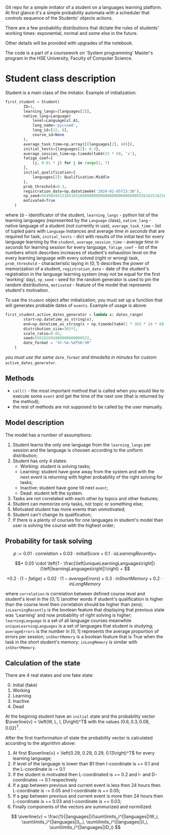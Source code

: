 Git repo for a simple imitator of a student on a languages learning platform. At first glance it's a simple probability automata with a scheduler that controls sequence of the Students' objects actions.

There are a few probability distributions that dictate the rules of students' working times: exponential, normal and some else in the future.

Other details will be provided with upgrades of the notebook.

The code is a part of a coursework on 'System programming' Master's program in the HSE University, Faculty of Computer Science.


# Student class description
Student is a main class of the imitator. Example of initialization:
```python
first_student = Student(
        ID=1, 
        learning_langs=[languages[2]], 
        native_lang=Language(
            level=LanguageLvl.A1, 
            lang_name='русский', 
            lang_id=[12, 0], 
            course_id=None
        ),
        average_task_time=np.array([(languages[2], 40)]),
        initial_tests={languages[2]: 0.3},
        average_session_time=np.timedelta64(15 * 60, 's'),
        fatige_coef=[
            (j, 0.01 * j) for j in range(1, 7)
        ],
        initial_qualification={
            languages[2]: Qualification.Middle
        },
        prob_threshold=0.3,
        registration_date=np.datetime64('2024-01-05T15:30'),
        np_seed=5649849415165165160000000000000000000000000556162516216251915165,
        motivated=True
    )
```
where `ID` - identificator of the student, `learning_langs` - python list of the learning languages (represented by the `Language` class), `native_lang` - native language of a student (not currently in use), `average_task_time` - list of tupled pairs with `Language` instances and average *time in seconds* that are required for task, `initial_tests` - dict with results of the initial test for every language learning by the `student`, `average_session_time` - average *time in seconds* for learning session for every language, `fatige_coef` - list of the numbers which describes increaces of student's exhaustion level on the every learning language with every solved (right or wrong) task, `prob_threshold` - characteristic laying in $(0, 1)$ describes the power of memorization of a student, `registration_date` - date of the student's registration in the language learning system (may not be equal for the first 'working' day), `np_seed` - seed for the random generator is used to pin the random distributions, `motivated` - feature of the model that represents student's motivation.

To use the `Student` object after initialization, you must set up a function that will generates probable dates of `events`. Example of usage is above:
```python
first_student.active_dates_generator = lambda x: dates_range(
        start=np.datetime_as_string(x), 
        end=np.datetime_as_string(x + np.timedelta64(1 * 365 * 24 * 60, 'm')),
        distribution_size=365*2,
        scale_ratio=0.02,
        seed=556161691000000000000522,
        date_format = '%Y-%m-%dT%H:%M'
    )
```
*you must use the same `date_format` and timedelta in minutes* for custom `active_dates_generator`.

## Methods
- `call()` - the most important method that is called when you would like to execute some `event` and get the time of the next one (that is returned by the method);
- the rest of methods are not supposed to be called by the user manually.

## Model description
The model has a number of assumptions:
1. Student learns the only one language from the `learning_langs` per session and the language is choosen according to the uniform distribution;
1. Student has only 4 states:
    - Working: student is solving tasks;
    - Learning: student have gone away from the system and with the next event is returning with higher probability of the right solving for tasks;
    - Inactive: student have gone till next `event`;
    - Dead: student left the system.
1. Tasks are not correlated with each other by topics and other features;
1. Student can memorize only tasks, not topic or something else;
1. Motivated student has more events than unmotivated;
1. Student can't change its qualification;
1. If there is a plenty of courses for one languages in student's model than user is solving the course with the highest order;


## Probability for task solving
$$p := 0.01 \cdot correlation + 0.03 \cdot initialScore + 0.1 \cdot isLearningRecently + $$

$$+ 0.05 \cdot \left(1 - \frac{\left|uniqueLearningLanguages\right|}{\left|learningLanguages\right|}\right) + $$

$$+ 0.2 \cdot \left(1 - fatige\right) + 0.02 \cdot (1 - averageErrors) + 0.3 \cdot inShortMemory + 0.2 \cdot inLongMemory$$

where `correlation` is correlation between defined course level and student's level in the $[0;1]$ (another words if student's qualification is higher than the course level then correlation should be higher than zero); `isLearningRecently` is the boolean feature that displaying that previous state was 'Learning' and now probability of right solving is higher; `learningLanguage` is a set of all language courses meanwhile `uniqueLearningLanguages` is a set of languages that student is studying; `averageErrors` is the number in $[0,1]$ represents the average proportion of errors per session; `inShortMemory` is a boolean feature that is True when the task in the short student's memory; `inLongMemory` is similar with `inShortMemory`.

## Calculation of the state
There are 4 real states and one fake state:

0. Initial (fake)
1. Working
1. Learning
1. Inactive
1. Dead

At the beginnig student have an `initial` state and the probability vector $\overline{v} = \left(W, L, I, D\right)^T$ with the values $\left(0.6, 0.3, 0.08, 0.02\right)^T$.

After the first tranformation of state the probability vector is calculated according to the algorithm above:
1. At first $\overline{v} = \left(0.29, 0.29, 0.29, 0.13\right)^T$ for every learning language;
1. If level of the language is lower than B1 then I-coordinate is += 0.1 and the L-coordinate is -= 0.1
1. If the student is motivated then L-coordinated is += 0.2 and I- and D- coordinates -= 0.1 respectively
1. If a gap between previous and current event is less then 24 hours then L-coordinate is -= 0.05 and I-coordinate is += 0.05;
1. If a gap between previous and current event is more then 24 hours then L-coordinate is += 0.03 and I-coordinate is += 0.03;
1. Finally components of the vectors are  summurized and normilized:

$$
\overline{v} = \frac{1}{|languages|}(\sum\limits_i^{|languages|}W_i, \sum\limits_i^{|languages|}L_i, \sum\limits_i^{|languages|}I_i, \sum\limits_i^{|languages|}D_i)
$$